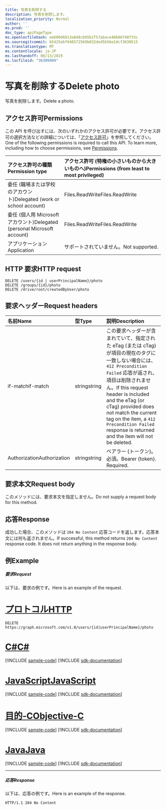 ```yaml
---
title: 写真を削除する
description: 写真を削除します。
localization_priority: Normal
author: ''
ms.prod: ''
doc_type: apiPageType
ms.openlocfilehash: ee600d6813e848cb95b2f57abace40b86f40f33c
ms.sourcegitcommit: b5425ebf648572569b032ded5b56e1dcf3830515
ms.translationtype: MT
ms.contentlocale: ja-JP
ms.lasthandoff: 08/13/2019
ms.locfileid: "36309409"
---
```

# <a name="delete-photo"></a><span data-ttu-id="086fc-103">写真を削除する</span><span class="sxs-lookup"><span data-stu-id="086fc-103">Delete photo</span></span>

<span data-ttu-id="086fc-104">写真を削除します。</span><span class="sxs-lookup"><span data-stu-id="086fc-104">Delete a photo.</span></span>
## <a name="permissions"></a><span data-ttu-id="086fc-105">アクセス許可</span><span class="sxs-lookup"><span data-stu-id="086fc-105">Permissions</span></span>
<span data-ttu-id="086fc-p101">この API を呼び出すには、次のいずれかのアクセス許可が必要です。アクセス許可の選択方法などの詳細については、「[アクセス許可](/graph/permissions-reference)」を参照してください。</span><span class="sxs-lookup"><span data-stu-id="086fc-p101">One of the following permissions is required to call this API. To learn more, including how to choose permissions, see [Permissions](/graph/permissions-reference).</span></span>

|<span data-ttu-id="086fc-108">アクセス許可の種類</span><span class="sxs-lookup"><span data-stu-id="086fc-108">Permission type</span></span>      | <span data-ttu-id="086fc-109">アクセス許可 (特権の小さいものから大きいものへ)</span><span class="sxs-lookup"><span data-stu-id="086fc-109">Permissions (from least to most privileged)</span></span>              |
|:--------------------|:---------------------------------------------------------|
|<span data-ttu-id="086fc-110">委任 (職場または学校のアカウント)</span><span class="sxs-lookup"><span data-stu-id="086fc-110">Delegated (work or school account)</span></span> | <span data-ttu-id="086fc-111">Files.ReadWrite</span><span class="sxs-lookup"><span data-stu-id="086fc-111">Files.ReadWrite</span></span>    |
|<span data-ttu-id="086fc-112">委任 (個人用 Microsoft アカウント)</span><span class="sxs-lookup"><span data-stu-id="086fc-112">Delegated (personal Microsoft account)</span></span> | <span data-ttu-id="086fc-113">Files.ReadWrite</span><span class="sxs-lookup"><span data-stu-id="086fc-113">Files.ReadWrite</span></span>    |
|<span data-ttu-id="086fc-114">アプリケーション</span><span class="sxs-lookup"><span data-stu-id="086fc-114">Application</span></span> | <span data-ttu-id="086fc-115">サポートされていません。</span><span class="sxs-lookup"><span data-stu-id="086fc-115">Not supported.</span></span> |

## <a name="http-request"></a><span data-ttu-id="086fc-116">HTTP 要求</span><span class="sxs-lookup"><span data-stu-id="086fc-116">HTTP request</span></span>
<!-- { "blockType": "ignored" } -->
```http
DELETE /users/{id | userPrincipalName}/photo
DELETE /groups/{id}/photo
DELETE /drive/root/createdByUser/photo

```
## <a name="request-headers"></a><span data-ttu-id="086fc-117">要求ヘッダー</span><span class="sxs-lookup"><span data-stu-id="086fc-117">Request headers</span></span>
| <span data-ttu-id="086fc-118">名前</span><span class="sxs-lookup"><span data-stu-id="086fc-118">Name</span></span>       | <span data-ttu-id="086fc-119">型</span><span class="sxs-lookup"><span data-stu-id="086fc-119">Type</span></span> | <span data-ttu-id="086fc-120">説明</span><span class="sxs-lookup"><span data-stu-id="086fc-120">Description</span></span>|
|:---------------|:--------|:----------|
| <span data-ttu-id="086fc-121">if-match</span><span class="sxs-lookup"><span data-stu-id="086fc-121">if-match</span></span>  | <span data-ttu-id="086fc-122">string</span><span class="sxs-lookup"><span data-stu-id="086fc-122">string</span></span>  | <span data-ttu-id="086fc-123">この要求ヘッダーが含まれていて、指定された eTag (または cTag) が項目の現在のタグに一致しない場合には、`412 Precondition Failed` 応答が返され、項目は削除されません。</span><span class="sxs-lookup"><span data-stu-id="086fc-123">If this request header is included and the eTag (or cTag) provided does not match the current tag on the item, a `412 Precondition Failed` response is returned and the item will not be deleted.</span></span>|
| <span data-ttu-id="086fc-124">Authorization</span><span class="sxs-lookup"><span data-stu-id="086fc-124">Authorization</span></span>  | <span data-ttu-id="086fc-125">string</span><span class="sxs-lookup"><span data-stu-id="086fc-125">string</span></span>  | <span data-ttu-id="086fc-p102">ベアラー {トークン}。必須。</span><span class="sxs-lookup"><span data-stu-id="086fc-p102">Bearer {token}. Required.</span></span> |

## <a name="request-body"></a><span data-ttu-id="086fc-128">要求本文</span><span class="sxs-lookup"><span data-stu-id="086fc-128">Request body</span></span>
<span data-ttu-id="086fc-129">このメソッドには、要求本文を指定しません。</span><span class="sxs-lookup"><span data-stu-id="086fc-129">Do not supply a request body for this method.</span></span>

## <a name="response"></a><span data-ttu-id="086fc-130">応答</span><span class="sxs-lookup"><span data-stu-id="086fc-130">Response</span></span>

<span data-ttu-id="086fc-p103">成功した場合、このメソッドは `204 No Content` 応答コードを返します。応答本文には何も返されません。</span><span class="sxs-lookup"><span data-stu-id="086fc-p103">If successful, this method returns `204 No Content` response code. It does not return anything in the response body.</span></span>

## <a name="example"></a><span data-ttu-id="086fc-133">例</span><span class="sxs-lookup"><span data-stu-id="086fc-133">Example</span></span>
##### <a name="request"></a><span data-ttu-id="086fc-134">要求</span><span class="sxs-lookup"><span data-stu-id="086fc-134">Request</span></span>
<span data-ttu-id="086fc-135">以下は、要求の例です。</span><span class="sxs-lookup"><span data-stu-id="086fc-135">Here is an example of the request.</span></span>

# <a name="httptabhttp"></a>[<span data-ttu-id="086fc-136">プロトコル</span><span class="sxs-lookup"><span data-stu-id="086fc-136">HTTP</span></span>](#tab/http)
<!-- {
  "blockType": "request",
"name": "delete_photo"
}-->
```http
DELETE https://graph.microsoft.com/v1.0/users/{id|userPrincipalName}/photo
```
# <a name="ctabcsharp"></a>[<span data-ttu-id="086fc-137">C#</span><span class="sxs-lookup"><span data-stu-id="086fc-137">C#</span></span>](#tab/csharp)
[!INCLUDE [sample-code](../includes/snippets/csharp/delete-photo-csharp-snippets.md)]
[!INCLUDE [sdk-documentation](../includes/snippets/snippets-sdk-documentation-link.md)]

# <a name="javascripttabjavascript"></a>[<span data-ttu-id="086fc-138">JavaScript</span><span class="sxs-lookup"><span data-stu-id="086fc-138">JavaScript</span></span>](#tab/javascript)
[!INCLUDE [sample-code](../includes/snippets/javascript/delete-photo-javascript-snippets.md)]
[!INCLUDE [sdk-documentation](../includes/snippets/snippets-sdk-documentation-link.md)]

# <a name="objective-ctabobjc"></a>[<span data-ttu-id="086fc-139">目的-C</span><span class="sxs-lookup"><span data-stu-id="086fc-139">Objective-C</span></span>](#tab/objc)
[!INCLUDE [sample-code](../includes/snippets/objc/delete-photo-objc-snippets.md)]
[!INCLUDE [sdk-documentation](../includes/snippets/snippets-sdk-documentation-link.md)]

# <a name="javatabjava"></a>[<span data-ttu-id="086fc-140">Java</span><span class="sxs-lookup"><span data-stu-id="086fc-140">Java</span></span>](#tab/java)
[!INCLUDE [sample-code](../includes/snippets/java/delete-photo-java-snippets.md)]
[!INCLUDE [sdk-documentation](../includes/snippets/snippets-sdk-documentation-link.md)]

---

##### <a name="response"></a><span data-ttu-id="086fc-141">応答</span><span class="sxs-lookup"><span data-stu-id="086fc-141">Response</span></span>
<span data-ttu-id="086fc-142">以下は、応答の例です。</span><span class="sxs-lookup"><span data-stu-id="086fc-142">Here is an example of the response.</span></span>
<!-- {
  "blockType": "response",
  "truncated": false
} -->
```http
HTTP/1.1 204 No Content
```

<!-- uuid: 8fcb5dbc-d5aa-4681-8e31-b001d5168d79
2015-10-25 14:57:30 UTC -->
<!-- {
  "type": "#page.annotation",
  "description": "Delete photo",
  "keywords": "",
  "section": "documentation",
  "tocPath": "",
  "suppressions": [
  ]
}-->
